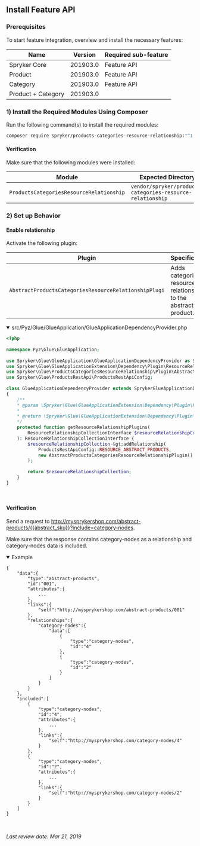 ## Install Feature API
### Prerequisites
To start feature integration, overview and install the necessary features:

| Name | Version | Required sub-feature|
| --- | --- | --- |
| Spryker Core | 201903.0 | Feature API <!--https://spryker.atlassian.net/wiki/spaces/DOCS/pages/639173086/WIP+GLUE+Glue+Application+Feature+Integration+-+ongoing--> |
| Product | 201903.0 | Feature API<!--(https://documentation.spryker.com/feature_integration_guides/glue_api/product_api_feature_integration/product-api-feature-integration-201903.htm)--> |
|  Category | 201903.0 | Feature API<!--(https://documentation.spryker.com/feature_integration_guides/glue_api/category-api-feature-integration-201903.htm)--> |
| Product + Category | 201903.0 |  |

### 1) Install the Required Modules Using Composer
Run the following command(s) to install the required modules:

```bash
composer require spryker/products-categories-resource-relationship:"^1.0.0" --update-with-dependencies
```

#### Verification
Make sure that the following modules were installed:

| Module | Expected Directory |
| --- | --- |
| `ProductsCategoriesResourceRelationship` |`vendor/spryker/products-categories-resource-relationship` |

### 2) Set up Behavior
#### Enable relationship
Activate the following plugin:

| Plugin | Specification | Prerequisites | Namespace |
| --- | --- | --- | --- |
| `AbstractProductsCategoriesResourceRelationshipPlugi` | Adds categories resource as a relationship to the abstract product. |None  | `Spryker\Glue\ProductsCategoriesResourceRelationship\Plugin` |

<details open>
<summary>src/Pyz/Glue/GlueApplication/GlueApplicationDependencyProvider.php</summary>
    
```php
<?php
 
namespace Pyz\Glue\GlueApplication;
 
use Spryker\Glue\GlueApplication\GlueApplicationDependencyProvider as SprykerGlueApplicationDependencyProvider;
use Spryker\Glue\GlueApplicationExtension\Dependency\Plugin\ResourceRelationshipCollectionInterface;
use Spryker\Glue\ProductsCategoriesResourceRelationship\Plugin\AbstractProductsCategoriesResourceRelationshipPlugin;
use Spryker\Glue\ProductsRestApi\ProductsRestApiConfig;
 
class GlueApplicationDependencyProvider extends SprykerGlueApplicationDependencyProvider
{
	/**
	* @param \Spryker\Glue\GlueApplicationExtension\Dependency\Plugin\ResourceRelationshipCollectionInterface $resourceRelationshipCollection
	*
	* @return \Spryker\Glue\GlueApplicationExtension\Dependency\Plugin\ResourceRelationshipCollectionInterface
	*/
	protected function getResourceRelationshipPlugins(
		ResourceRelationshipCollectionInterface $resourceRelationshipCollection
	): ResourceRelationshipCollectionInterface {
		$resourceRelationshipCollection-&gt;addRelationship(
			ProductsRestApiConfig::RESOURCE_ABSTRACT_PRODUCTS,
			new AbstractProductsCategoriesResourceRelationshipPlugin()
		);
 
		return $resourceRelationshipCollection;
	}
}
```

<br>

</details>

#### Verification
Send a request to http://mysprykershop.com/abstract-products/{{abstract_sku}}?include=category-nodes.

Make sure that the response contains category-nodes as a relationship and category-nodes data is included.

<details open>
<summary>Example</summary>

```
{  
	"data":{  
		"type":"abstract-products",
		"id":"001",
		"attributes":{  
			...
		},
		"links":{  
			"self":"http://mysprykershop.com/abstract-products/001"
		},
		"relationships":{  
			"category-nodes":{  
				"data":[  
					{  
						"type":"category-nodes",
						"id":"4"
					},
					{  
						"type":"category-nodes",
						"id":"2"
					}
				]
			}
		}
	},
	"included":[  
		{  
			"type":"category-nodes",
			"id":"4",
			"attributes":{  
				...
			},
			"links":{  
				"self":"http://mysprykershop.com/category-nodes/4"
			}
		},
		{  
			"type":"category-nodes",
			"id":"2",
			"attributes":{  
				...
			},
			"links":{  
				"self":"http://mysprykershop.com/category-nodes/2"
			}
		}
	]
}
```

<br>
</details>

<!--**See also:**

* [Product Management](https://documentation.spryker.com/capabilities/product_management/product-management.htm)
* [Browsing a Category Tree](https://documentation.spryker.com/glue_rest_api/glue_api_storefront_guides/browsing-category-tree.htm)
* [Category Management](https://documentation.spryker.com/capabilities/catalog_management/category_management/category-management-201903.htm)-->

_Last review date: Mar 21, 2019_

[//]: # (by Tihran Voitov, Yuliia Boiko)